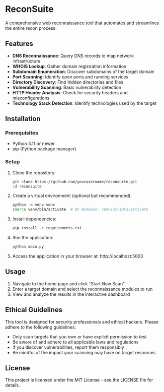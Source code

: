 # ReconSuite

A comprehensive web reconnaissance tool that automates and streamlines the entire recon process.

## Features

- **DNS Reconnaissance**: Query DNS records to map network infrastructure
- **WHOIS Lookup**: Gather domain registration information
- **Subdomain Enumeration**: Discover subdomains of the target domain
- **Port Scanning**: Identify open ports and running services
- **Directory Discovery**: Find hidden directories and files
- **Vulnerability Scanning**: Basic vulnerability detection
- **HTTP Header Analysis**: Check for security headers and misconfigurations
- **Technology Stack Detection**: Identify technologies used by the target

## Installation

### Prerequisites

- Python 3.11 or newer
- pip (Python package manager)

### Setup

1. Clone the repository:
   ```bash
   git clone https://github.com/yourusername/reconsuite.git
   cd reconsuite
   ```

2. Create a virtual environment (optional but recommended):
   ```bash
   python -m venv venv
   source venv/bin/activate  # On Windows: venv\Scripts\activate
   ```

3. Install dependencies:
   ```bash
   pip install -r requirements.txt
   ```

4. Run the application:
   ```bash
   python main.py
   ```

5. Access the application in your browser at: http://localhost:5000

## Usage

1. Navigate to the home page and click "Start New Scan"
2. Enter a target domain and select the reconnaissance modules to run
3. View and analyze the results in the interactive dashboard

## Ethical Guidelines

This tool is designed for security professionals and ethical hackers. Please adhere to the following guidelines:

- Only scan targets that you own or have explicit permission to test
- Be aware of and adhere to all applicable laws and regulations
- If you discover vulnerabilities, report them responsibly
- Be mindful of the impact your scanning may have on target resources

## License

This project is licensed under the MIT License - see the LICENSE file for details.